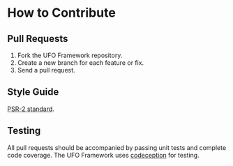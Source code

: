 # How to Contribute

## Pull Requests

1. Fork the UFO Framework repository.
2. Create a new branch for each feature or fix.
3. Send a pull request.

## Style Guide

[PSR-2 standard](https://github.com/php-fig/fig-standards/blob/master/accepted/PSR-2-coding-style-guide.md).

## Testing

All pull requests should be accompanied by passing unit tests and complete code coverage.
The UFO Framework uses [codeception](https://codeception.com/) for testing.
